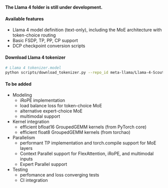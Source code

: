 **The Llama 4 folder is still under development.**

#### Available features
- Llama 4 model definition (text-only), including the MoE architecture with token-choice routing
- Basic FSDP, TP, PP, CP support
- DCP checkpoint conversion scripts

#### Download Llama 4 tokenizer
```bash
# Llama 4 tokenizer.model
python scripts/download_tokenizer.py --repo_id meta-llama/Llama-4-Scout-17B-16E --tokenizer_path "" --hf_token=...
```

#### To be added
- Modeling
    - iRoPE implementation
    - load balance loss for token-choice MoE
    - alternative expert-choice MoE
    - multimodal support
- Kernel integration
    - efficient bfloat16 GroupedGEMM kernels (from PyTorch core)
    - efficient float8 GroupedGEMM kernels (from torchao)
- Parallelism
    - performant TP implementation and torch.compile support for MoE layers
    - Context Parallel support for FlexAttention, iRoPE, and multimodal inputs
    - Expert Parallel support
- Testing
    - perfomance and loss converging tests
    - CI integration
